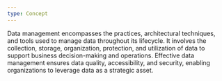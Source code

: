 ```yaml
---
type: Concept
---
```


Data management encompasses the practices, architectural techniques, and tools used to manage data throughout its lifecycle. It involves the collection, storage, organization, protection, and utilization of data to support business decision-making and operations. Effective data management ensures data quality, accessibility, and security, enabling organizations to leverage data as a strategic asset.
